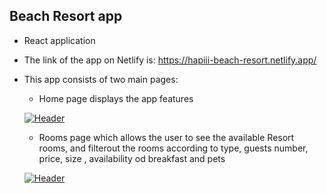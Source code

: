 ## Beach Resort app
* React application
* The link of the app on Netlify is: https://hapiii-beach-resort.netlify.app/
* This app consists of two main pages: 
  * Home page  displays the app features
  
  [![Header](https://res.cloudinary.com/hapiii/image/upload/v1677521863/react-apps/Beach-resort/bg0ofcauploeujln3npa.png)](https://some-url.dev/)
  
  * Rooms page which allows the user to see the available Resort rooms, and filterout the rooms according to  type, guests number, price, size , availability od breakfast and pets 
  
  [![Header](https://res.cloudinary.com/hapiii/image/upload/v1677521860/react-apps/Beach-resort/nwwv3aif1cxclzakflnu.png)](https://some-url.dev/)
